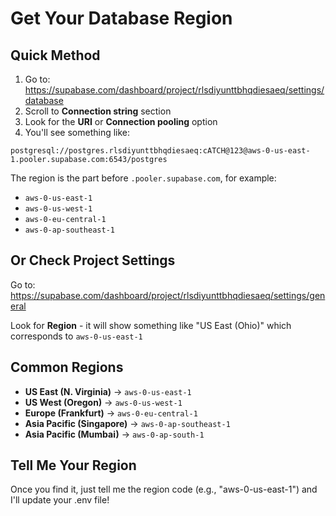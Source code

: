 # Get Your Database Region

## Quick Method

1. Go to: https://supabase.com/dashboard/project/rlsdiyunttbhqdiesaeq/settings/database
2. Scroll to **Connection string** section
3. Look for the **URI** or **Connection pooling** option
4. You'll see something like:

```
postgresql://postgres.rlsdiyunttbhqdiesaeq:cATCH@123@aws-0-us-east-1.pooler.supabase.com:6543/postgres
```

The region is the part before `.pooler.supabase.com`, for example:
- `aws-0-us-east-1`
- `aws-0-us-west-1`
- `aws-0-eu-central-1`
- `aws-0-ap-southeast-1`

## Or Check Project Settings

Go to: https://supabase.com/dashboard/project/rlsdiyunttbhqdiesaeq/settings/general

Look for **Region** - it will show something like "US East (Ohio)" which corresponds to `aws-0-us-east-1`

## Common Regions

- **US East (N. Virginia)** → `aws-0-us-east-1`
- **US West (Oregon)** → `aws-0-us-west-1`
- **Europe (Frankfurt)** → `aws-0-eu-central-1`
- **Asia Pacific (Singapore)** → `aws-0-ap-southeast-1`
- **Asia Pacific (Mumbai)** → `aws-0-ap-south-1`

## Tell Me Your Region

Once you find it, just tell me the region code (e.g., "aws-0-us-east-1") and I'll update your .env file!

